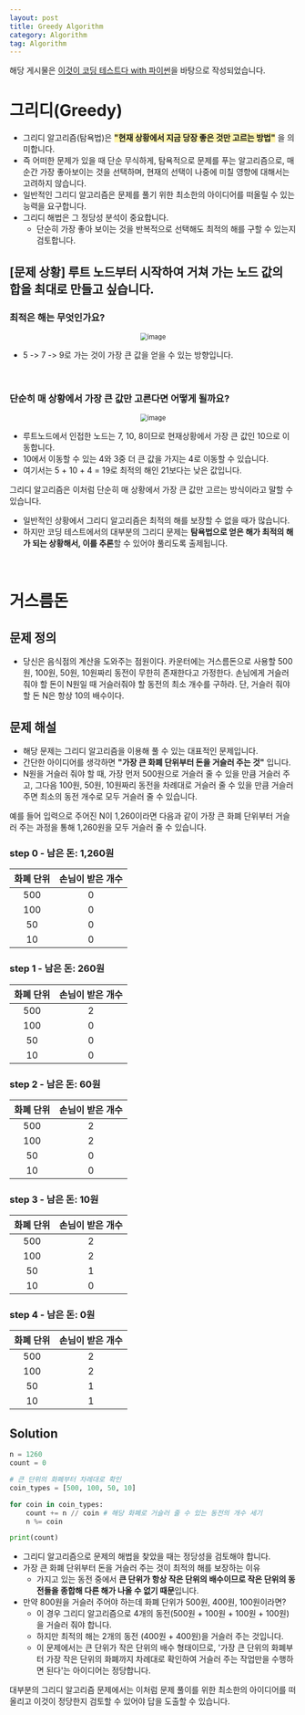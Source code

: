 ```yaml
---
layout: post
title: Greedy Algorithm
category: Algorithm
tag: Algorithm
---
```


해당 게시물은 [이것이 코딩 테스트다 with 파이썬](https://www.hanbit.co.kr/store/books/look.php?p_code=B8945183661)을 바탕으로 작성되었습니다.





# 그리디(Greedy)

* 그리디 알고리즘(탐욕법)은 **<span style="background-color: #fff5b1">"현재 상황에서 지금 당장 좋은 것만 고르는 방법"</span>** 을 의미합니다.
* 즉 어떠한 문제가 있을 때 단순 무식하게, 탐욕적으로 문제를 푸는 알고리즘으로, 매 순간 가장 좋아보이는 것을 선택하며, 현재의 선택이 나중에 미칠 영향에 대해서는 고려하지 않습니다.
* 일반적인 그리디 알고리즘은 문제를 풀기 위한 최소한의 아이디어를 떠올릴 수 있는 능력을 요구합니다.
* 그리디 해법은 그 정당성 분석이 중요합니다.
    * 단순히 가장 좋아 보이는 것을 반복적으로 선택해도 최적의 해를 구할 수 있는지 검토합니다.



## [문제 상황] 루트 노드부터 시작하여 거쳐 가는 노드 값의 합을 최대로 만들고 싶습니다.

### 최적은 해는 무엇인가요?

<p align="center">
<img alt="image" src="https://user-images.githubusercontent.com/77891754/182992850-72ddd0ce-66de-4bfe-9511-392aad26a89a.png" style="zoom:80%;">
</p>

* 5 -> 7 -> 9로 가는 것이 가장 큰 값을 얻을 수 있는 방향입니다.

<br>



### 단순히 매 상황에서 가장 큰 값만 고른다면 어떻게 될까요?

<p align="center">
<img alt="image" src="https://user-images.githubusercontent.com/77891754/182993172-b52c4554-20a0-4882-ae99-b2e5ffc257b2.png" style="zoom:80%;">
</p>

* 루트노드에서 인접한 노드는 7, 10, 8이므로 현재상황에서 가장 큰 값인 10으로 이동합니다.
* 10에서 이동할 수 있는 4와 3중 더 큰 값을 가지는 4로 이동할 수 있습니다.
* 여기서는 5 + 10 + 4 = 19로 최적의 해인 21보다는 낮은 값입니다. 

그리디 알고리즘은 이처럼 단순히 매 상황에서 가장 큰 값만 고르는 방식이라고 말할 수 있습니다.
* 일반적인 상황에서 그리디 알고리즘은 최적의 해를 보장할 수 없을 때가 많습니다.
* 하지만 코딩 테스트에서의 대부분의 그리디 문제는 **탐욕법으로 얻은 해가 최적의 해가 되는 상황해서, 이를 추론**할 수 있어야 풀리도록 출제됩니다.

<br>





# 거스름돈

## 문제 정의

* 당신은 음식점의 계산을 도와주는 점원이다. 카운터에는 거스름돈으로 사용할 500원, 100원, 50원, 10원짜리 동전이 무한히 존재한다고 가정한다. 손님에게 거슬러 줘야 할 돈이 N원일 때 거슬러줘야 할 동전의 최소 개수를 구하라. 단, 거슬러 줘야 할 돈 N은 항상 10의 배수이다.

## 문제 해설

* 해당 문제는 그리디 알고리즘을 이용해 풀 수 있는 대표적인 문제입니다.
* 간단한 아이디어를 생각하면 **"가장 큰 화폐 단위부터 돈을 거슬러 주는 것"** 입니다.
* N원을 거슬러 줘야 할 때, 가장 먼저 500원으로 거슬러 줄 수 있을 만큼 거슬러 주고, 그다음 100원, 50원, 10원짜리 동전을 차례대로 거슬러 줄 수 있을 만큼 거슬러 주면 최소의 동전 개수로 모두 거슬러 줄 수 있습니다.

예를 들어 입력으로 주어진 N이 1,260이라면 다음과 같이 가장 큰 화폐 단위부터 거슬러 주는 과정을 통해 1,260원을 모두 거슬러 줄 수 있습니다.

### step 0 - 남은 돈: 1,260원

| 화폐 단위 | 손님이 받은 개수 |
| :-----: | :----------: |
| 500 | 0 |
| 100 | 0 |
| 50 | 0 |
| 10 | 0 |



### step 1 - 남은 돈: 260원

| 화폐 단위 | 손님이 받은 개수 |
| :-----: | :----------: |
| 500 | 2 |
| 100 | 0 |
| 50 | 0 |
| 10 | 0 |



### step 2 - 남은 돈: 60원

| 화폐 단위 | 손님이 받은 개수 |
| :-----: | :----------: |
| 500 | 2 |
| 100 | 2 |
| 50 | 0 |
| 10 | 0 |



### step 3 - 남은 돈: 10원

| 화폐 단위 | 손님이 받은 개수 |
| :-----: | :----------: |
| 500 | 2 |
| 100 | 2 |
| 50 | 1 |
| 10 | 0 |



### step 4 - 남은 돈: 0원

| 화폐 단위 | 손님이 받은 개수 |
| :-----: | :----------: |
| 500 | 2 |
| 100 | 2 |
| 50 | 1 |
| 10 | 1 |



## Solution

```py
n = 1260
count = 0

# 큰 단위의 화폐부터 차례대로 확인
coin_types = [500, 100, 50, 10]

for coin in coin_types:
    count += n // coin # 해당 화폐로 거슬러 줄 수 있는 동전의 개수 세기
    n %= coin

print(count)
```

* 그리디 알고리즘으로 문제의 해법을 찾았을 때는 정당성을 검토해야 합니다.
* 가장 큰 화폐 단위부터 돈을 거슬러 주는 것이 최적의 해를 보장하는 이유
    * 가지고 있는 동전 중에서 **큰 단위가 항상 작은 단위의 배수이므로 작은 단위의 동전들을 종합해 다른 해가 나올 수 없기 때문**입니다.
* 만약 800원을 거슬러 주어야 하는데 화폐 단위가 500원, 400원, 100원이라면?
    * 이 경우 그리디 알고리즘으로 4개의 동전(500원 + 100원 + 100원 + 100원)을 거슬러 줘야 합니다.
    * 하지만 최적의 해는 2개의 동전 (400원 + 400원)을 거슬러 주는 것입니다.
    * 이 문제에서는 큰 단위가 작은 단위의 배수 형태이므로, '가장 큰 단위의 화폐부터 가장 작은 단위의 화폐까지 차례대로 확인하여 거슬러 주는 작업만을 수행하면 된다'는 아이디어는 정당합니다.

대부분의 그리디 알고리즘 문제에서는 이처럼 문제 풀이를 위한 최소한의 아이디어를 떠올리고 이것이 정당한지 검토할 수 있어야 답을 도출할 수 있습니다.








